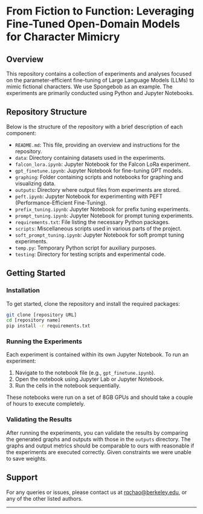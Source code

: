 # From Fiction to Function: Leveraging Fine-Tuned Open-Domain Models for Character Mimicry

## Overview
This repository contains a collection of experiments and analyses focused on the parameter-efficient fine-tuning of Large Language Models (LLMs) to mimic fictional characters. We use Spongebob as an example. The experiments are primarily conducted using Python and Jupyter Notebooks.

## Repository Structure
Below is the structure of the repository with a brief description of each component:

- `README.md`: This file, providing an overview and instructions for the repository.
- `data`: Directory containing datasets used in the experiments.
- `falcon_lora.ipynb`: Jupyter Notebook for the Falcon LoRa experiment.
- `gpt_finetune.ipynb`: Jupyter Notebook for fine-tuning GPT models.
- `graphing`: Folder containing scripts and notebooks for graphing and visualizing data.
- `outputs`: Directory where output files from experiments are stored.
- `peft.ipynb`: Jupyter Notebook for experimenting with PEFT (Performance-Efficient Fine-Tuning).
- `prefix_tuning.ipynb`: Jupyter Notebook for prefix tuning experiments.
- `prompt_tuning.ipynb`: Jupyter Notebook for prompt tuning experiments.
- `requirements.txt`: File listing the necessary Python packages.
- `scripts`: Miscellaneous scripts used in various parts of the project.
- `soft_prompt_tuning.ipynb`: Jupyter Notebook for soft prompt tuning experiments.
- `temp.py`: Temporary Python script for auxiliary purposes.
- `testing`: Directory for testing scripts and experimental code.

## Getting Started

### Installation
To get started, clone the repository and install the required packages:

```bash
git clone [repository URL]
cd [repository name]
pip install -r requirements.txt
```

### Running the Experiments
Each experiment is contained within its own Jupyter Notebook. To run an experiment:

1. Navigate to the notebook file (e.g., `gpt_finetune.ipynb`).
2. Open the notebook using Jupyter Lab or Jupyter Notebook.
3. Run the cells in the notebook sequentially.

These notebooks were run on a set of 8GB GPUs and should take a couple of hours to execute completely. 

### Validating the Results
After running the experiments, you can validate the results by comparing the generated graphs and outputs with those in the `outputs` directory. The graphs and output metrics should be comparable to ours with reasonable if the experiments are executed correctly. Given constraints we were unable to save weights.

## Support
For any queries or issues, please contact us at rqchao@berkeley.edu, or any of the other listed authors.

---